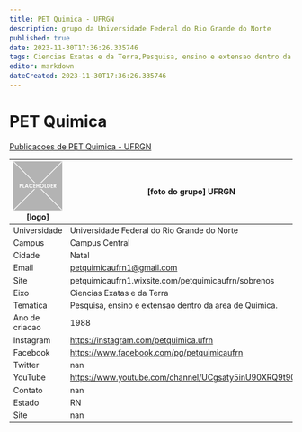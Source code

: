 ```yaml
---
title: PET Quimica - UFRGN
description: grupo da Universidade Federal do Rio Grande do Norte
published: true
date: 2023-11-30T17:36:26.335746
tags: Ciencias Exatas e da Terra,Pesquisa, ensino e extensao dentro da area de Quimica.
editor: markdown
dateCreated: 2023-11-30T17:36:26.335746
---
```


# PET Quimica

[Publicacoes de PET Quimica - UFRGN](/atividade/251PETQuimicaUFRGN/feed.md)

| ![placeholder.png](/placeholder.png) [logo] | [foto do grupo] UFRGN         |
| ------------------------------------------- | ------------------------------------------------- |
| Universidade                                | Universidade Federal do Rio Grande do Norte      |
| Campus                                      | Campus Central            |
| Cidade                                      | Natal             |
| Email                                       | petquimicaufrn1@gmail.com             |
| Site                                        | petquimicaufrn1.wixsite.com/petquimicaufrn/sobrenos              |
| Eixo                                        | Ciencias Exatas e da Terra              |
| Tematica                                    | Pesquisa, ensino e extensao dentro da area de Quimica.          |
| Ano de criacao                              | 1988        |
| Instagram                                   | https://instagram.com/petquimica.ufrn         |
| Facebook                                    | https://www.facebook.com/pg/petquimicaufrn          |
| Twitter                                     | nan           |
| YouTube                                     | https://www.youtube.com/channel/UCgsaty5inU90XRQ9t90qcjA           |
| Contato                                     | nan         |
| Estado                                      |  RN            |
| Site                                        | nan |
